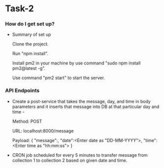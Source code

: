 # Task-2

### How do I get set up?

- Summary of set up

  Clone the project.

  Run "npm install".

  Install pm2 in your machine by use command "sudo npm install pm2@latest -g".

  Use command "pm2 start" to start the server.

### API Endpoints

- Create a post-service that takes the message, day, and time in body parameters and it inserts that message into DB at that particular day and time -

  Method: POST

  URL: localhost:8000/message

  Payload: {
  "message":<Enter Message>,
  "date":<Enter date as "DD-MM-YYYY">,
  "time":<Enter time as "hh:mm:ss">
  }

- CRON job scheduled for every 5 minutes to transfer message from collection 1 to collection 2 based on given date and time.
